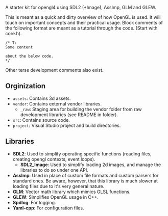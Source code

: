 A starter kit for opengl4 using SDL2 (+Image), AssImp, GLM and GLEW.

This is meant as a quick and dirty overview of how OpenGL is used. It will touch on important concepts and their practical usage. Block comments of the following format are meant as a tutorial through the code. (Start with core.h).

```
/* T:
Some content

about the below code.
*/
```

Other terse development comments also exist.

## Orginization

* `assets`: Contains 3d assets.
* `vendor`: Contains external vendor libraries.
    * `_raw`: Staging area for building the vendor folder from raw development libraries (see README in folder).
* `src`: Contains source code.
* `project`: Visual Studio project and build directories.

## Libraries

* **SDL2**: Used to simplify operating specific functions (reading files, creating opengl contexts, event loops).
    * **SDL2_Image**: Used to simplify loading 2d images, and manage the libraries to do so under one API.
* **AssImp**: Used in place of custom file formats and custom parsers for standard ones. Be aware, however, that this library is much slower at loading files due to it's very general nature.
* **GLM**: Vector math library which mimics GLSL functions.
* **GLEW**: Simplifies OpenGL usage in C++.
* **Spdlog**: For logging.
* **Yaml-cpp**: For configuration files.